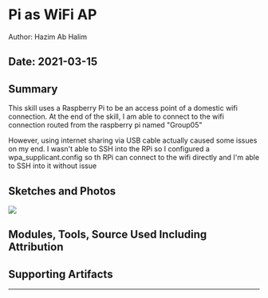 #  Pi as WiFi AP
Author: Hazim Ab Halim

Date: 2021-03-15
-----

## Summary
This skill uses a Raspberry Pi to be an  access point of a domestic wifi connection.
At the end of the skill, I am able to connect to the wifi connection routed from the raspberry pi named "Group05"

However, using internet sharing via USB cable actually caused some issues on my end. I wasn't able to SSH into the RPi so I configured a wpa_supplicant.config so th RPi can connect to the wifi directly and I'm able to SSH into it without issue

## Sketches and Photos
![](/images/wifi.png)

## Modules, Tools, Source Used Including Attribution


## Supporting Artifacts


-----

